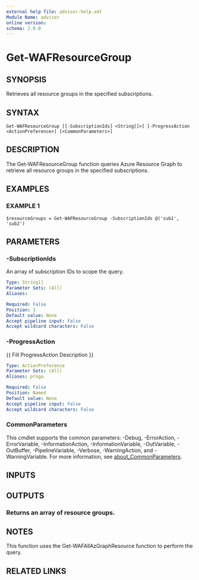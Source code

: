 ```yaml
---
external help file: advisor-help.xml
Module Name: advisor
online version:
schema: 2.0.0
---
```


# Get-WAFResourceGroup

## SYNOPSIS
Retrieves all resource groups in the specified subscriptions.

## SYNTAX

```
Get-WAFResourceGroup [[-SubscriptionIds] <String[]>] [-ProgressAction <ActionPreference>] [<CommonParameters>]
```

## DESCRIPTION
The Get-WAFResourceGroup function queries Azure Resource Graph to retrieve all resource groups in the specified subscriptions.

## EXAMPLES

### EXAMPLE 1
```
$resourceGroups = Get-WAFResourceGroup -SubscriptionIds @('sub1', 'sub2')
```

## PARAMETERS

### -SubscriptionIds
An array of subscription IDs to scope the query.

```yaml
Type: String[]
Parameter Sets: (All)
Aliases:

Required: False
Position: 1
Default value: None
Accept pipeline input: False
Accept wildcard characters: False
```

### -ProgressAction
{{ Fill ProgressAction Description }}

```yaml
Type: ActionPreference
Parameter Sets: (All)
Aliases: proga

Required: False
Position: Named
Default value: None
Accept pipeline input: False
Accept wildcard characters: False
```

### CommonParameters
This cmdlet supports the common parameters: -Debug, -ErrorAction, -ErrorVariable, -InformationAction, -InformationVariable, -OutVariable, -OutBuffer, -PipelineVariable, -Verbose, -WarningAction, and -WarningVariable. For more information, see [about_CommonParameters](http://go.microsoft.com/fwlink/?LinkID=113216).

## INPUTS

## OUTPUTS

### Returns an array of resource groups.
## NOTES
This function uses the Get-WAFAllAzGraphResource function to perform the query.

## RELATED LINKS
